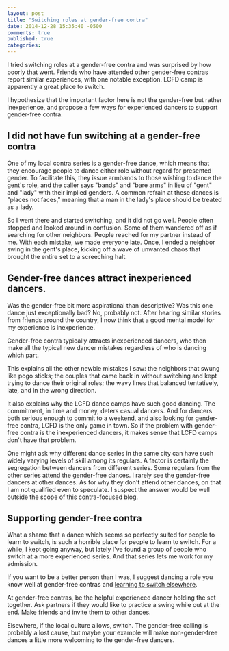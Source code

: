 ```yaml
---
layout: post
title: "Switching roles at gender-free contra"
date: 2014-12-28 15:35:40 -0500
comments: true
published: true
categories: 
---
```


I tried switching roles at a gender-free contra and was surprised by
how poorly that went.  Friends who have attended other gender-free
contras report similar experiences, with one notable exception.  LCFD
camp is apparently a great place to switch.

I hypothesize that the important factor here is not the gender-free
but rather inexperience, and propose a few ways for experienced
dancers to support gender-free contra.

<!-- More -->

## I did not have fun switching at a gender-free contra

One of my local contra series is a gender-free dance, which means that
they encourage people to dance either role without regard for
presented gender.  To facilitate this, they issue armbands to those
wishing to dance the gent's role, and the caller says "bands" and
"bare arms" in lieu of "gent" and "lady" with their implied genders.
A common refrain at these dances is "places not faces," meaning that a
man in the lady's place should be treated as a lady.

So I went there and started switching, and it did not go well.  People
often stopped and looked around in confusion.  Some of them wandered
off as if searching for other neighbors.  People reached for my
partner instead of me.  With each mistake, we made everyone late.
Once, I ended a neighbor swing in the gent's place, kicking off a wave
of unwanted chaos that brought the entire set to a screeching halt.

## Gender-free dances attract inexperienced dancers.

Was the gender-free bit more aspirational than descriptive?  Was this
one dance just exceptionally bad?  No, probably not.  After hearing
similar stories from friends around the country, I now think that a
good mental model for my experience is inexperience.

Gender-free contra typically attracts inexperienced dancers, who
then make all the typical new dancer mistakes regardless of who is
dancing which part.

This explains all the other newbie mistakes I saw: the neighbors that
swung like pogo sticks; the couples that came back in without
switching and kept trying to dance their original roles; the wavy
lines that balanced tentatively, late, and in the wrong direction.

It also explains why the LCFD dance camps have such good dancing.  The
commitment, in time and money, deters casual dancers.  And for dancers
both serious enough to commit to a weekend, and also looking for
gender-free contra, LCFD is the only game in town.  So if the problem
with gender-free contra is the inexperienced dancers, it makes sense
that LCFD camps don't have that problem.

One might ask why different dance series in the same city can have
such widely varying levels of skill among its regulars.  A factor is
certainly the segregation between dancers from different series.  Some
regulars from the other series attend the gender-free dances.  I
rarely see the gender-free dancers at other dances.  As for why they
don't attend other dances, on that I am not qualified even to
speculate.  I suspect the answer would be well outside the scope of
this contra-focused blog.

## Supporting gender-free contra

What a shame that a dance which seems so perfectly suited for people
to learn to switch, is such a horrible place for people to learn to
switch.  For a while, I kept going anyway, but lately I've found a
group of people who switch at a more experienced series.  And that
series lets me work for my admission.

If you want to be a better person than I was, I suggest dancing a role
you know well at gender-free contras and
[learning to switch elsewhere](/blog/2014/12/27/learning-to-switch).

At gender-free contras, be the helpful experienced dancer holding the
set together.  Ask partners if they would like to practice a swing
while out at the end.  Make friends and invite them to other dances.

Elsewhere, if the local culture allows, switch.  The gender-free
calling is probably a lost cause, but maybe your example will make
non-gender-free dances a little more welcoming to the gender-free
dancers.
